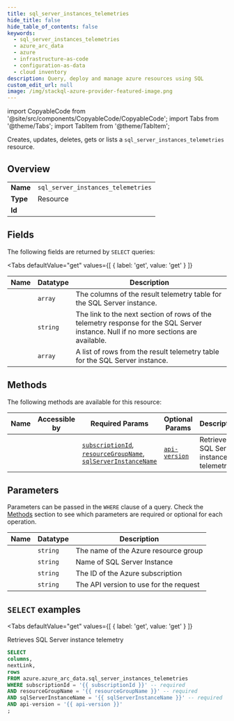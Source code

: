 ```yaml
--- 
title: sql_server_instances_telemetries
hide_title: false
hide_table_of_contents: false
keywords:
  - sql_server_instances_telemetries
  - azure_arc_data
  - azure
  - infrastructure-as-code
  - configuration-as-data
  - cloud inventory
description: Query, deploy and manage azure resources using SQL
custom_edit_url: null
image: /img/stackql-azure-provider-featured-image.png
---
```


import CopyableCode from '@site/src/components/CopyableCode/CopyableCode';
import Tabs from '@theme/Tabs';
import TabItem from '@theme/TabItem';

Creates, updates, deletes, gets or lists a <code>sql_server_instances_telemetries</code> resource.

## Overview
<table><tbody>
<tr><td><b>Name</b></td><td><code>sql_server_instances_telemetries</code></td></tr>
<tr><td><b>Type</b></td><td>Resource</td></tr>
<tr><td><b>Id</b></td><td><CopyableCode code="azure.azure_arc_data.sql_server_instances_telemetries" /></td></tr>
</tbody></table>

## Fields

The following fields are returned by `SELECT` queries:

<Tabs
    defaultValue="get"
    values={[
        { label: 'get', value: 'get' }
    ]}
>
<TabItem value="get">

<table>
<thead>
    <tr>
    <th>Name</th>
    <th>Datatype</th>
    <th>Description</th>
    </tr>
</thead>
<tbody>
<tr>
    <td><CopyableCode code="columns" /></td>
    <td><code>array</code></td>
    <td>The columns of the result telemetry table for the SQL Server instance.</td>
</tr>
<tr>
    <td><CopyableCode code="nextLink" /></td>
    <td><code>string</code></td>
    <td>The link to the next section of rows of the telemetry response for the SQL Server instance. Null if no more sections are available.</td>
</tr>
<tr>
    <td><CopyableCode code="rows" /></td>
    <td><code>array</code></td>
    <td>A list of rows from the result telemetry table for the SQL Server instance.</td>
</tr>
</tbody>
</table>
</TabItem>
</Tabs>

## Methods

The following methods are available for this resource:

<table>
<thead>
    <tr>
    <th>Name</th>
    <th>Accessible by</th>
    <th>Required Params</th>
    <th>Optional Params</th>
    <th>Description</th>
    </tr>
</thead>
<tbody>
<tr>
    <td><a href="#get"><CopyableCode code="get" /></a></td>
    <td><CopyableCode code="select" /></td>
    <td><a href="#parameter-subscriptionId"><code>subscriptionId</code></a>, <a href="#parameter-resourceGroupName"><code>resourceGroupName</code></a>, <a href="#parameter-sqlServerInstanceName"><code>sqlServerInstanceName</code></a></td>
    <td><a href="#parameter-api-version"><code>api-version</code></a></td>
    <td>Retrieves SQL Server instance telemetry</td>
</tr>
</tbody>
</table>

## Parameters

Parameters can be passed in the `WHERE` clause of a query. Check the [Methods](#methods) section to see which parameters are required or optional for each operation.

<table>
<thead>
    <tr>
    <th>Name</th>
    <th>Datatype</th>
    <th>Description</th>
    </tr>
</thead>
<tbody>
<tr id="parameter-resourceGroupName">
    <td><CopyableCode code="resourceGroupName" /></td>
    <td><code>string</code></td>
    <td>The name of the Azure resource group</td>
</tr>
<tr id="parameter-sqlServerInstanceName">
    <td><CopyableCode code="sqlServerInstanceName" /></td>
    <td><code>string</code></td>
    <td>Name of SQL Server Instance</td>
</tr>
<tr id="parameter-subscriptionId">
    <td><CopyableCode code="subscriptionId" /></td>
    <td><code>string</code></td>
    <td>The ID of the Azure subscription</td>
</tr>
<tr id="parameter-api-version">
    <td><CopyableCode code="api-version" /></td>
    <td><code>string</code></td>
    <td>The API version to use for the request</td>
</tr>
</tbody>
</table>

## `SELECT` examples

<Tabs
    defaultValue="get"
    values={[
        { label: 'get', value: 'get' }
    ]}
>
<TabItem value="get">

Retrieves SQL Server instance telemetry

```sql
SELECT
columns,
nextLink,
rows
FROM azure.azure_arc_data.sql_server_instances_telemetries
WHERE subscriptionId = '{{ subscriptionId }}' -- required
AND resourceGroupName = '{{ resourceGroupName }}' -- required
AND sqlServerInstanceName = '{{ sqlServerInstanceName }}' -- required
AND api-version = '{{ api-version }}'
;
```
</TabItem>
</Tabs>

